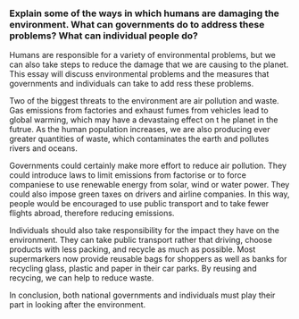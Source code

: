 ### Explain some of the ways in which humans are damaging the environment. What can governments do to address these problems? What can individual people do?



Humans are responsible for a variety of environmental problems, but we can also take steps to reduce the damage that we are causing to the planet. This essay will discuss environmental problems and the measures that governments and individuals can take to add ress these problems.

Two of the biggest threats to the environment are air pollution and waste. Gas emissions from factories and exhaust fumes from vehicles lead to global warming, which may have a devastaing effect on t he planet in the futrue. As the human population increases, we are also producing ever greater quantities of waste, which contaminates the earth and pollutes rivers and oceans.

Governments could certainly make more effort to reduce air pollution. They could introduce laws to limit emissions from factorise or to force companiese to use renewable energy from solar, wind or water power. They could also impose green taxes on drivers and airline companies. In this way, people would be encouraged to use public transport and to take fewer flights abroad, therefore reducing emissions.

Individuals should also take responsibility for the impact they have on the environment. They can take public transport rather that driving, choose products with less packing, and recycle as much as possible. Most supermarkers now provide reusable bags for shoppers as well as banks for recycling glass, plastic and paper in their car parks. By reusing and recycing, we can help to reduce waste.

In conclusion, both national governments and individuals must play their part in looking after the environment.





